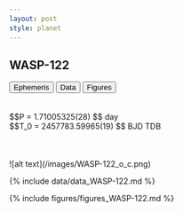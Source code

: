 ```yaml
---
layout: post
style: planet
---
```

<script src="../js/planets.js"></script>

## WASP-122

<!-- Tab links -->
<div class="tab">
<button class="tablinks" onclick="openCity(event, 'Ephemeris')">Ephemeris</button>
<button class="tablinks" onclick="openCity(event, 'Data')">Data</button>
<button class="tablinks" onclick="openCity(event, 'Figures')">Figures</button>
</div>

<!-- Tab content -->
<div id="Ephemeris" class="tabcontent" markdown="1">
<br/><br/>
$$P = 1.71005325(28) $$ day <br/>
$$T_0 = 2457783.59965(19) $$ BJD TDB
<br/><br/>
<br/><br/>
![alt text](/images/WASP-122_o_c.png)
</div>


<div id="Data" class="tabcontent" markdown="1">

{% include data/data_WASP-122.md %}

</div>

<div id="Figures" class="tabcontent" markdown="1">
{% include figures/figures_WASP-122.md %}
</div>


<script src="../js/tabs.js"></script>


